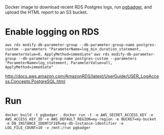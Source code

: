 Docker image to download recent RDS Postgres logs, run [pgbadger](https://github.com/dalibo/pgbadger), and upload the HTML report to an S3 bucket.

# Enable logging on RDS
```aws rds modify-db-parameter-group --db-parameter-group-name postgres-custom --parameters "ParameterName=log_min_duration_statement, ParameterValue=0, ApplyMethod=immediate"```
```aws rds modify-db-parameter-group --db-parameter-group-name postgres-custom --parameters "ParameterName=log_statement, ParameterValue=all, ApplyMethod=immediate"```

http://docs.aws.amazon.com/AmazonRDS/latest/UserGuide/USER_LogAccess.Concepts.PostgreSQL.html

# Run
```docker build -t pgbadger .```
```docker run -t -e AWS_SECRET_ACCESS_KEY -e AWS_ACCESS_KEY_ID -e AWS_DEFAULT_REGION=my-region -e BUCKET=my-bucket -e DB_INSTANCE_IDENTIFIER=my-db-instance-identifier -e LOG_FILE_COUNT=10 -v /mnt:/run pgbadger```